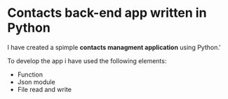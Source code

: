 # Contacts back-end app written in Python

I have created a spimple **contacts managment application** using Python.'

To develop the app i have used the following elements:

- Function
- Json module 
- File read and write
